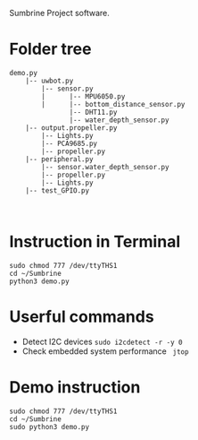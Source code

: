 Sumbrine Project software.

# Folder tree
```
demo.py
    |-- uwbot.py
        |-- sensor.py
        |      |-- MPU6050.py
        |      |-- bottom_distance_sensor.py
               |-- DHT11.py
               |-- water_depth_sensor.py
    |-- output.propeller.py
        |-- Lights.py
        |-- PCA9685.py
        |-- propeller.py
    |-- peripheral.py
        |-- sensor.water_depth_sensor.py
        |-- propeller.py
        |-- Lights.py
    |-- test_GPIO.py
        
       
```


# Instruction in Terminal
```
sudo chmod 777 /dev/ttyTHS1
cd ~/Sumbrine
python3 demo.py
```

# Userful commands
* Detect I2C devices
` sudo i2cdetect -r -y 0 `
* Check embedded system performance
` jtop`

# Demo instruction

```
sudo chmod 777 /dev/ttyTHS1
cd ~/Sumbrine
sudo python3 demo.py

```

